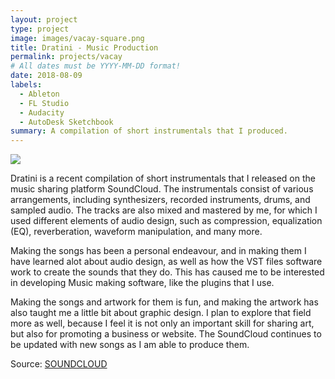 ```yaml
---
layout: project
type: project
image: images/vacay-square.png
title: Dratini - Music Production
permalink: projects/vacay
# All dates must be YYYY-MM-DD format!
date: 2018-08-09
labels:
  - Ableton
  - FL Studio
  - Audacity
  - AutoDesk Sketchbook
summary: A compilation of short instrumentals that I produced.
---
```


<img class="ui medium right floated rounded image" src="../images/vacay-home-page.png">

Dratini is a recent compilation of short instrumentals that I released on the music sharing platform SoundCloud. The instrumentals
consist of various arrangements, including synthesizers, recorded instruments, drums, and sampled audio. The tracks are also mixed and
mastered by me, for which I used different elements of audio design, such as compression, equalization (EQ), reverberation, waveform
manipulation, and many more.

Making the songs has been a personal endeavour, and in making them I have learned alot about audio design, as well as how the VST files 
software work to create the sounds that they do. This has caused me to be interested in developing Music making software, like the
plugins that I use.

Making the songs and artwork for them is fun, and making the artwork has also taught me a little bit about graphic design. I plan to
explore that field more as well, because I feel it is not only an important skill for sharing art, but also for promoting a business
or website. The SoundCloud continues to be updated with new songs as I am able to produce them.
 
Source: <a href="https://soundcloud.com/davonmoss/sets/dratini"></i>SOUNDCLOUD</a>
